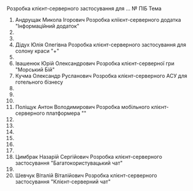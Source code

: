 Розробка клієнт-серверного застосування для ...
 №	ПІБ	Тема
 1.	Андрущак Микола Ігорович	Розробка кліієнт-серверного додатка "Інформаційний додаток"
2.
3.
4.   Дідух Юлія Олегівна           Розробка клієнт-серверного застосування для солону краси "+" 
5.
6.   Івашенюк Юрій Олександрович   Розробка клієнт-серверної гри "Морський Бій"
7.   Кучма Олександр Русланович  Розробка клієнт-серверного АСУ для готельного бізнесу
8.
9.
10.
11.    Поліщук Антон Володимирович    Розробка мобільного клієнт-серверного платформера ""   
12.
13.
1.
1.
1.
 1.
 18.	Цимбрак Назарій Сергійович	  Розробка клієнт-серверного застосування "Багатокористувацький чат"
  1.
20.    Шевчук Віталій Віталійович    Розробка клієнт-серверного застосування "Клієнт-серверний чат"